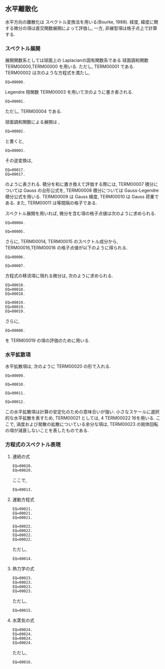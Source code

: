 ## 水平離散化

水平方向の離散化は
スペクトル変換法を用いる(Bourke, 1988).
経度, 緯度に関する微分の項は直交関数展開によって評価し,
一方, 非線型項は格子点上で計算する.

### スペクトル展開

展開関数系としては球面上の Laplacianの固有関数系である
球面調和関数 TERM00000,TERM00000 を用いる.
ただし, TERM00001 である.
TERM00002 は次のような方程式を満たし,

    EQ=00000.

Legendre 陪関数 TERM00003 を用いて次のように書き表される.

    EQ=00001.

ただし, TERM00004 である.

球面調和関数による展開は ,

    EQ=00002.

と書くと,

    EQ=00003.

その逆変換は,

    EQ=00017.
    EQ=00017.

のように表される.
積分を和に置き換えて評価する際には,
TERM00007 積分については Gauss の台形公式を,
TERM00008 積分については Gauss-Legendre 積分公式を用いる.
TERM00009 は Gauss 緯度, TERM00010 は Gauss 荷重である.
また, TERM00011 は等間隔の格子である.

スペクトル展開を用いれば,
微分を含む項の格子点値は次のように求められる.

    EQ=00004.

    EQ=00005.

さらに,
TERM00014, TERM00015 のスペクトル成分から,
TERM00016,TERM00016 の格子点値が以下のように得られる.

    EQ=00006.

    EQ=00007.

方程式の移流項に現れる微分は,
次のように求められる.

    EQ=00018.
    EQ=00018.
    EQ=00018.

    EQ=00019.
    EQ=00019.
    EQ=00019.

さらに,

    EQ=00008.

を TERM00019 の項の評価のために用いる.

### 水平拡散項

水平拡散項は, 次のように TERM00020 の形で入れる.

    EQ=00009.

    EQ=00010.

    EQ=00011.

    EQ=00012.

この水平拡散項は計算の安定化のための意味合いが強い.
小さなスケールに選択的な水平拡散を表すため,
TERM00021 としては, 4 TERM00022 16を用いる.
ここで, 渦度および発散の拡散についている余分な項は,
TERM00023 の剛体回転の項が減衰しないことを表したものである.

### 方程式のスペクトル表現

1.  連続の式
    
        EQ=00020.
        EQ=00020.
    
    ここで,
    
        EQ=00013.

2.  運動方程式
    
        EQ=00021.
        EQ=00021.
        EQ=00021.
    
        EQ=00022.
        EQ=00022.
        EQ=00022.
        EQ=00022.
    
    ただし,
    
        EQ=00014.

3.  熱力学の式
    
        EQ=00023.
        EQ=00023.
        EQ=00023.
        EQ=00023.
    
    ただし,
    
        EQ=00015.

4.  水蒸気の式
    
        EQ=00024.
        EQ=00024.
        EQ=00024.
        EQ=00024.
    
    ただし,
    
        EQ=00016.
